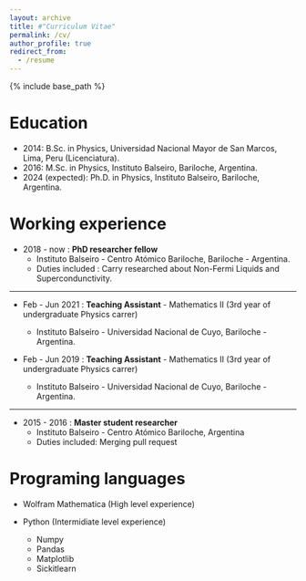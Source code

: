 ```yaml
---
layout: archive
title: #"Curriculum Vitae"
permalink: /cv/
author_profile: true
redirect_from:
  - /resume
---
```


{% include base_path %}

Education
======
* 2014: B.Sc. in Physics, Universidad Nacional Mayor de San Marcos, Lima, Peru (Licenciatura).
* 2016: M.Sc. in Physics, Instituto Balseiro, Bariloche, Argentina.
* 2024 (expected): Ph.D. in Physics, Instituto Balseiro, Bariloche, Argentina.

Working experience 
====== 
* 2018 - now : **PhD researcher fellow**
  * Instituto Balseiro - Centro Atómico Bariloche, Bariloche - Argentina.
  * Duties included : Carry researched about Non-Fermi Liquids and Supercondunctivity.

----
* Feb - Jun 2021 : **Teaching Assistant** - Mathematics II (3rd year of undergraduate Physics carrer) 
  * Instituto Balseiro - Universidad Nacional de Cuyo, Bariloche - Argentina.

* Feb - Jun 2019 : **Teaching Assistant** - Mathematics II (3rd year of undergraduate Physics carrer) 
  * Instituto Balseiro - Universidad Nacional de Cuyo, Bariloche - Argentina.

----
* 2015 - 2016 : **Master student researcher**
  * Instituto Balseiro - Centro Atómico Bariloche, Argentina
  * Duties included: Merging pull request
  
  
Programing languages
======
* Wolfram Mathematica (High level experience)

* Python (Intermidiate level experience)
  * Numpy
  * Pandas
  * Matplotlib
  * Sickitlearn

<!---* SQL (Low level experience)

<!--- Publications
======
 <ul>{% for post in site.publications %}
    {% include archive-single-cv.html %}
  {% endfor %}</ul>
  
Talks
======
(<ul>{% for post in site.talks %})
    {% include archive-single-talk-cv.html %}
  {% endfor %}</ul>
  
Teaching
======
 <ul>{% for post in site.teaching %}
  {% include archive-single-cv.html %}
  {% endfor %}</ul>
  
Service and leadership
======
  *Currently signed in to 43 different slack teams --->
